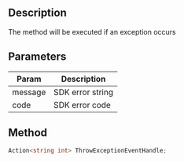 ## Description

The method will be executed if an exception occurs

## Parameters

| Param   | Description      |
| ------- | ---------------- |
| message | SDK error string |
| code    | SDK error code   |

## Method

```cs
Action<string int> ThrowExceptionEventHandle;
```
